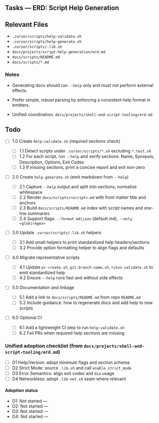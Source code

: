 ## Tasks — ERD: Script Help Generation

## Relevant Files

- `.cursor/scripts/help-validate.sh`
- `.cursor/scripts/help-generate.sh`
- `.cursor/scripts/.lib.sh`
- `docs/projects/script-help-generation/erd.md`
- `docs/scripts/README.md`
- `docs/scripts/*.md`

### Notes

- Generating docs should run `--help` only and must not perform external effects.
- Prefer simple, robust parsing by enforcing a consistent help format in emitters.

- Unified coordination: `docs/projects/shell-and-script-tooling/erd.md`

## Todo

- [ ] 1.0 Create `help-validate.sh` (required sections check)

  - [ ] 1.1 Detect scripts under `.cursor/scripts/*.sh` excluding `*.test.sh`
  - [ ] 1.2 For each script, run `--help` and verify sections: Name, Synopsis, Description, Options, Exit Codes
  - [ ] 1.3 If missing sections, print a concise report and exit non-zero

- [ ] 2.0 Create `help-generate.sh` (emit markdown from `--help`)

  - [ ] 2.1 Capture `--help` output and split into sections; normalize whitespace
  - [ ] 2.2 Render `docs/scripts/<script>.md` with front matter title and anchors
  - [ ] 2.3 Build `docs/scripts/README.md` index with script names and one-line summaries
  - [ ] 2.4 Support flags: `--format md|json` (default md), `--only <glob|regex>`

- [ ] 3.0 Update `.cursor/scripts/.lib.sh` helpers

  - [ ] 3.1 Add small helpers to print standardized help headers/sections
  - [ ] 3.2 Provide option formatting helper to align flags and defaults

- [ ] 4.0 Migrate representative scripts

  - [ ] 4.1 Update `pr-create.sh`, `git-branch-name.sh`, `rules-validate.sh` to emit standardized help
  - [ ] 4.2 Ensure `--help` runs fast and without side effects

- [ ] 5.0 Documentation and linkage

  - [ ] 5.1 Add a link to `docs/scripts/README.md` from repo `README.md`
  - [ ] 5.2 Include guidance: how to regenerate docs and add help to new scripts

- [ ] 6.0 Optional CI

  - [ ] 6.1 Add a lightweight CI step to run `help-validate.sh`
  - [ ] 6.2 Fail PRs when required help sections are missing

### Unified adoption checklist (from `docs/projects/shell-and-script-tooling/erd.md`)

- [ ] D1 Help/Version: adopt minimum flags and section schema
- [ ] D2 Strict Mode: source `.lib.sh` and call `enable_strict_mode`
- [ ] D3 Error Semantics: align exit codes and `die` usage
- [ ] D4 Networkless: adopt `.lib-net.sh` seam where relevant

#### Adoption status

- D1: Not started —
- D2: Not started —
- D3: Not started —
- D4: Not started —
